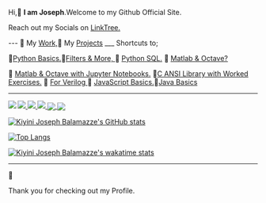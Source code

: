    Hi,👋 **I am Joseph**.Welcome to my Github Official Site.

<p>  Reach out my Socials on <a href="https://linktr.ee/jungbasher87">LinkTree.</a> </p>
---
 🌱 My <a href="https://github.com/josephkb87?tab=repositories">Work,</a>🌱  My <a href="https://github.com/josephkb87?tab=projects">Projects</a>
___   
Shortcuts to;

  <p> 🌱<a href="https://github.com/josephkb87/PythonBasics">Python Basics.</a>🌱<a href="https://github.com/josephkb87/Filters">Filters & More, </a> 🌱 <a href="https://github.com/josephkb87/PythonSQLDB">Python SQL.</a> 🌱 <a href="https://github.com/josephkb87/Matlab_Octave">Matlab & Octave?</a> 

🌱 <a href="https://github.com/josephkb87/JuMatOct">Matlab & Octave with Jupyter Notebooks.</a> 
🌱<a href="https://github.com/josephkb87/ANSI_C_Go">C ANSI Library with Worked Exercises.</a>
🌱 <a href="https://github.com/josephkb87/VerilogBasics">For Verilog </a> 🌱 <a href="https://github.com/josephkb87/Java_JS_Basics_n_Projects">JavaScript Basics.</a>🌱<a href="https://github.com/josephkb87/JavaBasis">Java Basics</a> </p>
___
<a href="https://github.com/josephkb87/PythonBasics">
  <img align="center right" src="https://github-readme-stats.vercel.app/api/pin/?username=josephkb87&show_icons=true&show_icons=true&theme=algolia&repo=PythonBasics" />
</a>

<a href="https://github.com/josephkb87/Matlab_Octave">
  <img align="center right" src="https://github-readme-stats.vercel.app/api/pin/?username=josephkb87&show_icons=true&show_icons=true&theme=gruvbox&repo=Matlab_Octave" />
</a>

<a href="https://github.com/josephkb87/Java_JS_Basics_n_Projects">
  <img align="center left" src="https://github-readme-stats.vercel.app/api/pin/?username=josephkb87&show_icons=true&show_icons=true&theme=solarized-light&repo=Java_JS_Basics_n_Projects" />
</a>

<a href="https://github.com/josephkb87/JuMatOct">
  <img align="left" src="https://github-readme-stats.vercel.app/api/pin/?username=josephkb87&show_icons=true&show_icons=true&theme=nightowl&repo=JuMatOct" />
</a>

<a href="https://github.com/josephkb87/VerilogBasics">
  <img align="center" src="https://github-readme-stats.vercel.app/api/pin/?username=josephkb87&show_icons=true&show_icons=true&theme=&repo=VerilogBasics" />
</a>

<a href="https://github.com/josephkb87/Filters">
  <img align="center" src="https://github-readme-stats.vercel.app/api/pin/?username=josephkb87&show_icons=true&show_icons=true&theme=solarized-dark&repo=Filters" />
</a>

  [![Kiyini Joseph Balamazze's GitHub stats](https://github-readme-stats.vercel.app/api?username=josephkb87&show_icons=true&show_icons=true&theme=synthwave&show_icons=true)](https://github.com/josephkb87/github-readme-stats)

 [![Top Langs](https://github-readme-stats.vercel.app/api/top-langs/?username=josephkb87&show_icons=true&theme=tokyonight&langs_count=10&layout=compact)](https://github.com/josephkb87/github-readme-stats) 
 
 [![Kiyini Joseph Balamazze's wakatime stats](https://github-readme-stats.vercel.app/api/wakatime?username=HermesWraith&langs_count=10&layout=compact&show_icons=true&show_icons=true&theme=buefy&show_icons=true)](https://github.com/josephkb87/github-readme-stats)
 
 
  <!--START_SECTION:waka-->

  <!--END_SECTION:waka-->
 ___
🌱 <p> Thank you for checking out my Profile. </p>
   <!---
  josephkb87/josephkb87 is a ✨ special ✨ repository because its `README.md` (this file) appears on your GitHub profile.
  You can click the Preview link to take a look at your changes.
   --->